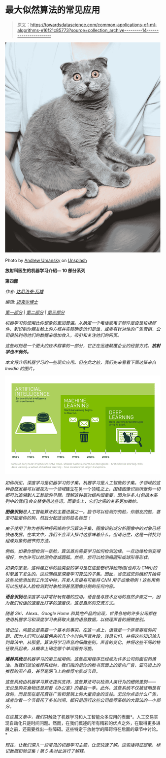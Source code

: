 # 最大似然算法的常见应用

> 原文：<https://towardsdatascience.com/common-applications-of-ml-algorithms-e16f21c85773?source=collection_archive---------14----------------------->

![](img/c5755a8d596a72504a7700ff8efd0984.png)

Photo by [Andrew Umansky](https://unsplash.com/photos/l5truYNKmm8?utm_source=unsplash&utm_medium=referral&utm_content=creditCopyText) on [Unsplash](https://unsplash.com/search/photos/cats?utm_source=unsplash&utm_medium=referral&utm_content=creditCopyText)

**放射科医生的机器学习介绍— 10 部分系列**

**第四部**

*作者:* [*达尼洛*](https://www.linkedin.com/in/danilo-pena-01010/)*[*泰·瓦雄*](https://www.linkedin.com/in/tyvachon/)*

**编辑:* [*迈克尔博士*](https://www.linkedin.com/in/michael-doxey-md-73508916a/)*

*[*第一部分*](/introduction-to-our-radiology-ai-series-51d0e54cd3b9) *|* [*第二部分*](/how-radiology-and-ai-will-come-together-36e48bb56870) *|* [*第三部分*](/article-3-machine-learning-and-artificial-intelligence-introduction-c0e558974a11)*

*机器学习的使用比你想象的更加普遍。从确定一个电话或电子邮件是否是垃圾邮件，到识别你朋友脸上的方框并实际确定他们是谁，或者有针对性的广告营销，公司很快利用他们的数据来增加收入，吸引和关注他们的网页。*

*这些时刻是一个更大的技术叙事的一部分，它正在迅速颠覆企业的经营方式。**放射学也不例外。***

*本文将介绍机器学习的一些现实应用。但在此之前，我们先来看看下面这张来自 Invidia 的图片。*

*![](img/02cf6aa506276e6cbf0ad01edd9d0527.png)*

*如你所见，深度学习是机器学习的子集，机器学习是人工智能的子集。子领域的这种自然发展可以被视为一个领域*建立在另一个领域*之上，围绕图像识别所做的一切都可以追溯到人工智能的早期。理解这种层次结构很重要，因为许多人(包括本系列中的我们)会交替使用这些词，而事实上，它们之间的关系更加微妙。*

***图像识别**是人工智能算法的主要进展之一。脸书可以检测你的脸，你朋友的脸，甚至可能是你的狗，然后分配适当的姓名标签！*

*由于使用了称为卷积神经网络的学习算法子集，图像识别或分析图像中的对象已经快速发展。在本文中，我们不会深入探讨这意味着什么，但请记住，这是一种找到组成对象的细节的方法。*

*例如，如果你想检测一张脸，算法首先需要学习如何检测边缘。一旦边缘检测变得很好，你也许可以检测角度或圆弧。然后，您可以检测椭圆形或球形等形状。*

*如果你愿意，这种建立你的脸类型的学习是在这些卷积神经网络(也称为 CNN)的引擎盖下发生的。这些网络是深度学习算法的子集。因此，当您或您的组织开始将这些功能添加到工作流中时，开发人员很有可能将 CNN 用于成像用例！这些用例可以包括从人脸检测到对象检测甚至图像分割的任何内容。*

***语音识别**是深度学习非常好玩有趣的应用。语音是与技术互动的自然步骤之一，因为我们说话的速度比打字的速度快，这是自然的交流方式。*

*随着 Siri、Alexa、Google Home 和其他产品的出现，世界各地的许多公司都在使用机器学习和深度学习来获取大量的语音数据，以梳理声音的细微差别。*

*请记住，问题总是需要一个基本的事实。在这一点上，语音是一个非常容易的问题，因为人们可以被雇佣来听几个小时的声音片段，转录它们，并将这些知识输入到算法中。从那里，算法将学习声音的细微差别，声音的变化，并将这些不同的特征联系起来，从概率上确定哪个单词最有可能。*

***推荐系统**是机器学习的第三组用例。这些应用程序已经成为许多公司的面包和黄油。当我们谈论推荐系统时，我们指的是你的脸书页面上的定向广告，亚马逊上的推荐购买产品，甚至是网飞上的推荐电影或节目。*

*这些系统由机器学习算法提供支持，这些算法可以检测人类行为的细微差别——无论是购买食物还是观看《办公室》的最后一季。此外，这些系统不仅被证明是有效的，而且现在是花费在广告和营销上的大量资金的支柱。无论你点击什么广告，或者你看一个节目花了多长时间，都只是运行这些公司推荐系统的大算法的一小部分。*

*在这篇文章中，我们*只触及了机器学习和人工智能众多应用的表面*。人工交易实现自动化只是时间问题。然而，在我们概述的所有精彩的优点之外，在取得更多进展之前，还需要找出一些障碍。这些特定于放射学的障碍将在后面的章节中讨论。*

*现在，让我们深入一些常见的机器学习主题，让您快速了解。这包括特征提取、标记数据和验证集！第 5 条对此进行了解释。*